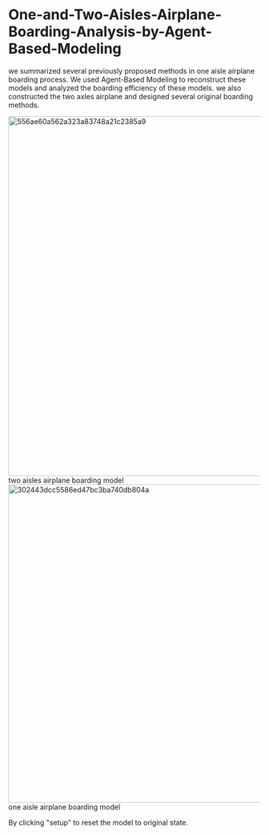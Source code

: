 # One-and-Two-Aisles-Airplane-Boarding-Analysis-by-Agent-Based-Modeling
 we summarized  several previously proposed methods in one aisle airplane boarding process. We used  Agent-Based Modeling to reconstruct these models and analyzed the boarding  efficiency of these models. we also constructed the two axles  airplane and designed several original boarding methods.

<img width="719" alt="556ae60a562a323a83748a21c2385a9" src="https://user-images.githubusercontent.com/115446996/194824727-922a8e55-855c-46f9-a6ff-53b38a8675a1.png">
two aisles airplane boarding model
<img width="636" alt="302443dcc5586ed47bc3ba740db804a" src="https://user-images.githubusercontent.com/115446996/194825261-bd9700a0-b552-4ab8-80f3-fadf6f52d972.png">
one aisle airplane boarding model

By clicking "setup" to reset the model to original state. 
